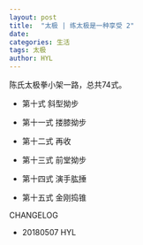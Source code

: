```yaml
---
layout: post
title:  "太极 | 练太极是一种享受 2"
date:   
categories: 生活
tags: 太极
author: HYL
---
```


陈氏太极拳小架一路，总共74式。

- 第十式 斜型拗步

- 第十一式 搂膝拗步

- 第十二式 再收

- 第十三式 前堂拗步

- 第十四式 演手肱捶

- 第十五式 金刚捣锥









CHANGELOG

- 20180507 HYL

